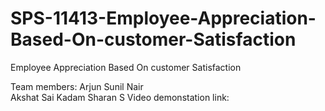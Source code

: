 # SPS-11413-Employee-Appreciation-Based-On-customer-Satisfaction
Employee Appreciation Based On customer Satisfaction

Team members:
  Arjun Sunil Nair  
  Akshat Sai Kadam
  Sharan S 
 Video demonstation link: 
